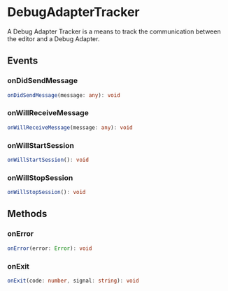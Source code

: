 # DebugAdapterTracker

A Debug Adapter Tracker is a means to track the communication between the editor and a Debug Adapter.

## Events

### onDidSendMessage

```typescript
onDidSendMessage(message: any): void
```

### onWillReceiveMessage

```typescript
onWillReceiveMessage(message: any): void
```

### onWillStartSession

```typescript
onWillStartSession(): void
```

### onWillStopSession

```typescript
onWillStopSession(): void
```

## Methods

### onError

```typescript
onError(error: Error): void
```

### onExit

```typescript
onExit(code: number, signal: string): void
```

